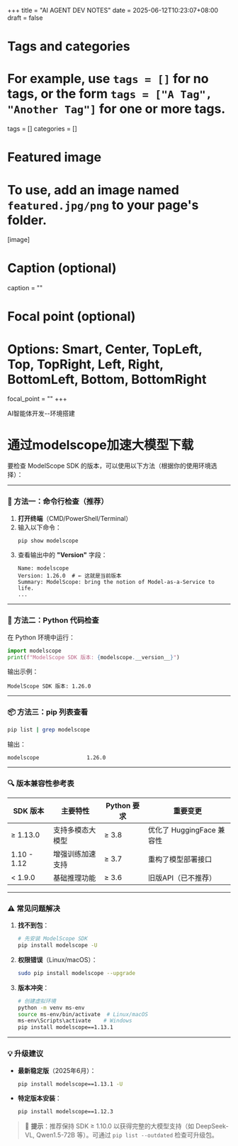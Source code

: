 +++
title = "AI AGENT DEV NOTES"
date = 2025-06-12T10:23:07+08:00
draft = false

# Tags and categories
# For example, use `tags = []` for no tags, or the form `tags = ["A Tag", "Another Tag"]` for one or more tags.
tags = []
categories = []

# Featured image
# To use, add an image named `featured.jpg/png` to your page's folder. 
[image]
  # Caption (optional)
  caption = ""

  # Focal point (optional)
  # Options: Smart, Center, TopLeft, Top, TopRight, Left, Right, BottomLeft, Bottom, BottomRight
  focal_point = ""
+++

AI智能体开发--环境搭建

#  通过modelscope加速大模型下载

要检查 ModelScope SDK 的版本，可以使用以下方法（根据你的使用环境选择）：

---

### 🔧 方法一：命令行检查（推荐）
1. **打开终端**（CMD/PowerShell/Terminal）
2. 输入以下命令：
   ```bash
   pip show modelscope
   ```
3. 查看输出中的 **"Version"** 字段：
   ```
   Name: modelscope
   Version: 1.26.0  # ← 这就是当前版本
   Summary: ModelScope: bring the notion of Model-as-a-Service to life.
   ...
   ```

---

### 🐍 方法二：Python 代码检查
在 Python 环境中运行：
```python
import modelscope
print(f"ModelScope SDK 版本: {modelscope.__version__}")
```
输出示例：
```
ModelScope SDK 版本: 1.26.0
```

---

### 📦 方法三：pip 列表查看
```bash
pip list | grep modelscope
```
输出：
```
modelscope               1.26.0
```

---

### 🔍 版本兼容性参考表
| SDK 版本   | 主要特性                          | Python 要求 | 重要变更                  |
|------------|-----------------------------------|-------------|--------------------------|
| ≥ 1.13.0   | 支持多模态大模型                  | ≥ 3.8       | 优化了 HuggingFace 兼容性 |
| 1.10 - 1.12| 增强训练加速支持                  | ≥ 3.7       | 重构了模型部署接口        |
| < 1.9.0    | 基础推理功能                      | ≥ 3.6       | 旧版API（已不推荐）       |

---

### ⚠️ 常见问题解决
1. **找不到包**：
   ```bash
   # 先安装 ModelScope SDK
   pip install modelscope -U
   ```
   
2. **权限错误**（Linux/macOS）：
   ```bash
   sudo pip install modelscope --upgrade
   ```

3. **版本冲突**：
   ```bash
   # 创建虚拟环境
   python -m venv ms-env
   source ms-env/bin/activate  # Linux/macOS
   ms-env\Scripts\activate    # Windows
   pip install modelscope==1.13.1
   ```

---

### 💡 升级建议
- **最新稳定版**（2025年6月）：
  ```bash
  pip install modelscope==1.13.1 -U
  ```
- **特定版本安装**：
  ```bash
  pip install modelscope==1.12.3
  ```

> 📌 **提示**：推荐保持 SDK ≥ 1.10.0 以获得完整的大模型支持（如 DeepSeek-VL, Qwen1.5-72B 等）。可通过 `pip list --outdated` 检查可升级包。